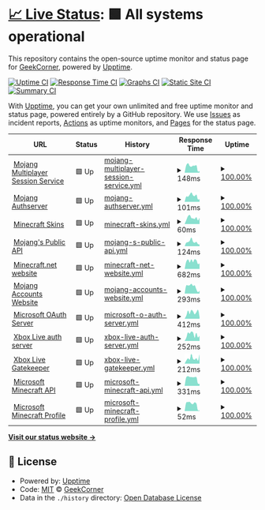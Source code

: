 # [📈 Live Status](https://GeekCornerGH.github.io/helios-status-page): <!--live status--> **🟩 All systems operational**

This repository contains the open-source uptime monitor and status page for [GeekCorner](https://ytgeek.gq), powered by [Upptime](https://github.com/upptime/upptime).

[![Uptime CI](https://github.com/GeekCornerGH/helios-status-page/workflows/Uptime%20CI/badge.svg)](https://github.com/GeekCornerGH/helios-status-page/actions?query=workflow%3A%22Uptime+CI%22)
[![Response Time CI](https://github.com/GeekCornerGH/helios-status-page/workflows/Response%20Time%20CI/badge.svg)](https://github.com/GeekCornerGH/helios-status-page/actions?query=workflow%3A%22Response+Time+CI%22)
[![Graphs CI](https://github.com/GeekCornerGH/helios-status-page/workflows/Graphs%20CI/badge.svg)](https://github.com/GeekCornerGH/helios-status-page/actions?query=workflow%3A%22Graphs+CI%22)
[![Static Site CI](https://github.com/GeekCornerGH/helios-status-page/workflows/Static%20Site%20CI/badge.svg)](https://github.com/GeekCornerGH/helios-status-page/actions?query=workflow%3A%22Static+Site+CI%22)
[![Summary CI](https://github.com/GeekCornerGH/helios-status-page/workflows/Summary%20CI/badge.svg)](https://github.com/GeekCornerGH/helios-status-page/actions?query=workflow%3A%22Summary+CI%22)

With [Upptime](https://upptime.js.org), you can get your own unlimited and free uptime monitor and status page, powered entirely by a GitHub repository. We use [Issues](https://github.com/GeekCornerGH/helios-status-page/issues) as incident reports, [Actions](https://github.com/GeekCornerGH/helios-status-page/actions) as uptime monitors, and [Pages](https://GeekCornerGH.github.io/helios-status-page) for the status page.

<!--start: status pages-->
<!-- This summary is generated by Upptime (https://github.com/upptime/upptime) -->
<!-- Do not edit this manually, your changes will be overwritten -->
<!-- prettier-ignore -->
| URL | Status | History | Response Time | Uptime |
| --- | ------ | ------- | ------------- | ------ |
| <img alt="" src="https://favicons.githubusercontent.com/session.minecraft.net" height="13"> [Mojang Multiplayer Session Service](http://session.minecraft.net) | 🟩 Up | [mojang-multiplayer-session-service.yml](https://github.com/GeekCornerGH/helios-status-page/commits/HEAD/history/mojang-multiplayer-session-service.yml) | <details><summary><img alt="Response time graph" src="./graphs/mojang-multiplayer-session-service/response-time-week.png" height="20"> 148ms</summary><br><a href="https://GeekCornerGH.github.io/helios-status-page/history/mojang-multiplayer-session-service"><img alt="Response time 148" src="https://img.shields.io/endpoint?url=https%3A%2F%2Fraw.githubusercontent.com%2FGeekCornerGH%2Fhelios-status-page%2FHEAD%2Fapi%2Fmojang-multiplayer-session-service%2Fresponse-time.json"></a><br><a href="https://GeekCornerGH.github.io/helios-status-page/history/mojang-multiplayer-session-service"><img alt="24-hour response time 41" src="https://img.shields.io/endpoint?url=https%3A%2F%2Fraw.githubusercontent.com%2FGeekCornerGH%2Fhelios-status-page%2FHEAD%2Fapi%2Fmojang-multiplayer-session-service%2Fresponse-time-day.json"></a><br><a href="https://GeekCornerGH.github.io/helios-status-page/history/mojang-multiplayer-session-service"><img alt="7-day response time 148" src="https://img.shields.io/endpoint?url=https%3A%2F%2Fraw.githubusercontent.com%2FGeekCornerGH%2Fhelios-status-page%2FHEAD%2Fapi%2Fmojang-multiplayer-session-service%2Fresponse-time-week.json"></a><br><a href="https://GeekCornerGH.github.io/helios-status-page/history/mojang-multiplayer-session-service"><img alt="30-day response time 148" src="https://img.shields.io/endpoint?url=https%3A%2F%2Fraw.githubusercontent.com%2FGeekCornerGH%2Fhelios-status-page%2FHEAD%2Fapi%2Fmojang-multiplayer-session-service%2Fresponse-time-month.json"></a><br><a href="https://GeekCornerGH.github.io/helios-status-page/history/mojang-multiplayer-session-service"><img alt="1-year response time 148" src="https://img.shields.io/endpoint?url=https%3A%2F%2Fraw.githubusercontent.com%2FGeekCornerGH%2Fhelios-status-page%2FHEAD%2Fapi%2Fmojang-multiplayer-session-service%2Fresponse-time-year.json"></a></details> | <details><summary><a href="https://GeekCornerGH.github.io/helios-status-page/history/mojang-multiplayer-session-service">100.00%</a></summary><a href="https://GeekCornerGH.github.io/helios-status-page/history/mojang-multiplayer-session-service"><img alt="All-time uptime 100.00%" src="https://img.shields.io/endpoint?url=https%3A%2F%2Fraw.githubusercontent.com%2FGeekCornerGH%2Fhelios-status-page%2FHEAD%2Fapi%2Fmojang-multiplayer-session-service%2Fuptime.json"></a><br><a href="https://GeekCornerGH.github.io/helios-status-page/history/mojang-multiplayer-session-service"><img alt="24-hour uptime 100.00%" src="https://img.shields.io/endpoint?url=https%3A%2F%2Fraw.githubusercontent.com%2FGeekCornerGH%2Fhelios-status-page%2FHEAD%2Fapi%2Fmojang-multiplayer-session-service%2Fuptime-day.json"></a><br><a href="https://GeekCornerGH.github.io/helios-status-page/history/mojang-multiplayer-session-service"><img alt="7-day uptime 100.00%" src="https://img.shields.io/endpoint?url=https%3A%2F%2Fraw.githubusercontent.com%2FGeekCornerGH%2Fhelios-status-page%2FHEAD%2Fapi%2Fmojang-multiplayer-session-service%2Fuptime-week.json"></a><br><a href="https://GeekCornerGH.github.io/helios-status-page/history/mojang-multiplayer-session-service"><img alt="30-day uptime 100.00%" src="https://img.shields.io/endpoint?url=https%3A%2F%2Fraw.githubusercontent.com%2FGeekCornerGH%2Fhelios-status-page%2FHEAD%2Fapi%2Fmojang-multiplayer-session-service%2Fuptime-month.json"></a><br><a href="https://GeekCornerGH.github.io/helios-status-page/history/mojang-multiplayer-session-service"><img alt="1-year uptime 100.00%" src="https://img.shields.io/endpoint?url=https%3A%2F%2Fraw.githubusercontent.com%2FGeekCornerGH%2Fhelios-status-page%2FHEAD%2Fapi%2Fmojang-multiplayer-session-service%2Fuptime-year.json"></a></details>
| <img alt="" src="https://favicons.githubusercontent.com/authserver.mojang.com" height="13"> [Mojang Authserver](https://authserver.mojang.com/) | 🟩 Up | [mojang-authserver.yml](https://github.com/GeekCornerGH/helios-status-page/commits/HEAD/history/mojang-authserver.yml) | <details><summary><img alt="Response time graph" src="./graphs/mojang-authserver/response-time-week.png" height="20"> 101ms</summary><br><a href="https://GeekCornerGH.github.io/helios-status-page/history/mojang-authserver"><img alt="Response time 101" src="https://img.shields.io/endpoint?url=https%3A%2F%2Fraw.githubusercontent.com%2FGeekCornerGH%2Fhelios-status-page%2FHEAD%2Fapi%2Fmojang-authserver%2Fresponse-time.json"></a><br><a href="https://GeekCornerGH.github.io/helios-status-page/history/mojang-authserver"><img alt="24-hour response time 44" src="https://img.shields.io/endpoint?url=https%3A%2F%2Fraw.githubusercontent.com%2FGeekCornerGH%2Fhelios-status-page%2FHEAD%2Fapi%2Fmojang-authserver%2Fresponse-time-day.json"></a><br><a href="https://GeekCornerGH.github.io/helios-status-page/history/mojang-authserver"><img alt="7-day response time 101" src="https://img.shields.io/endpoint?url=https%3A%2F%2Fraw.githubusercontent.com%2FGeekCornerGH%2Fhelios-status-page%2FHEAD%2Fapi%2Fmojang-authserver%2Fresponse-time-week.json"></a><br><a href="https://GeekCornerGH.github.io/helios-status-page/history/mojang-authserver"><img alt="30-day response time 101" src="https://img.shields.io/endpoint?url=https%3A%2F%2Fraw.githubusercontent.com%2FGeekCornerGH%2Fhelios-status-page%2FHEAD%2Fapi%2Fmojang-authserver%2Fresponse-time-month.json"></a><br><a href="https://GeekCornerGH.github.io/helios-status-page/history/mojang-authserver"><img alt="1-year response time 101" src="https://img.shields.io/endpoint?url=https%3A%2F%2Fraw.githubusercontent.com%2FGeekCornerGH%2Fhelios-status-page%2FHEAD%2Fapi%2Fmojang-authserver%2Fresponse-time-year.json"></a></details> | <details><summary><a href="https://GeekCornerGH.github.io/helios-status-page/history/mojang-authserver">100.00%</a></summary><a href="https://GeekCornerGH.github.io/helios-status-page/history/mojang-authserver"><img alt="All-time uptime 100.00%" src="https://img.shields.io/endpoint?url=https%3A%2F%2Fraw.githubusercontent.com%2FGeekCornerGH%2Fhelios-status-page%2FHEAD%2Fapi%2Fmojang-authserver%2Fuptime.json"></a><br><a href="https://GeekCornerGH.github.io/helios-status-page/history/mojang-authserver"><img alt="24-hour uptime 100.00%" src="https://img.shields.io/endpoint?url=https%3A%2F%2Fraw.githubusercontent.com%2FGeekCornerGH%2Fhelios-status-page%2FHEAD%2Fapi%2Fmojang-authserver%2Fuptime-day.json"></a><br><a href="https://GeekCornerGH.github.io/helios-status-page/history/mojang-authserver"><img alt="7-day uptime 100.00%" src="https://img.shields.io/endpoint?url=https%3A%2F%2Fraw.githubusercontent.com%2FGeekCornerGH%2Fhelios-status-page%2FHEAD%2Fapi%2Fmojang-authserver%2Fuptime-week.json"></a><br><a href="https://GeekCornerGH.github.io/helios-status-page/history/mojang-authserver"><img alt="30-day uptime 100.00%" src="https://img.shields.io/endpoint?url=https%3A%2F%2Fraw.githubusercontent.com%2FGeekCornerGH%2Fhelios-status-page%2FHEAD%2Fapi%2Fmojang-authserver%2Fuptime-month.json"></a><br><a href="https://GeekCornerGH.github.io/helios-status-page/history/mojang-authserver"><img alt="1-year uptime 100.00%" src="https://img.shields.io/endpoint?url=https%3A%2F%2Fraw.githubusercontent.com%2FGeekCornerGH%2Fhelios-status-page%2FHEAD%2Fapi%2Fmojang-authserver%2Fuptime-year.json"></a></details>
| <img alt="" src="https://favicons.githubusercontent.com/textures.minecraft.net" height="13"> [Minecraft Skins](https://textures.minecraft.net) | 🟩 Up | [minecraft-skins.yml](https://github.com/GeekCornerGH/helios-status-page/commits/HEAD/history/minecraft-skins.yml) | <details><summary><img alt="Response time graph" src="./graphs/minecraft-skins/response-time-week.png" height="20"> 60ms</summary><br><a href="https://GeekCornerGH.github.io/helios-status-page/history/minecraft-skins"><img alt="Response time 60" src="https://img.shields.io/endpoint?url=https%3A%2F%2Fraw.githubusercontent.com%2FGeekCornerGH%2Fhelios-status-page%2FHEAD%2Fapi%2Fminecraft-skins%2Fresponse-time.json"></a><br><a href="https://GeekCornerGH.github.io/helios-status-page/history/minecraft-skins"><img alt="24-hour response time 61" src="https://img.shields.io/endpoint?url=https%3A%2F%2Fraw.githubusercontent.com%2FGeekCornerGH%2Fhelios-status-page%2FHEAD%2Fapi%2Fminecraft-skins%2Fresponse-time-day.json"></a><br><a href="https://GeekCornerGH.github.io/helios-status-page/history/minecraft-skins"><img alt="7-day response time 60" src="https://img.shields.io/endpoint?url=https%3A%2F%2Fraw.githubusercontent.com%2FGeekCornerGH%2Fhelios-status-page%2FHEAD%2Fapi%2Fminecraft-skins%2Fresponse-time-week.json"></a><br><a href="https://GeekCornerGH.github.io/helios-status-page/history/minecraft-skins"><img alt="30-day response time 60" src="https://img.shields.io/endpoint?url=https%3A%2F%2Fraw.githubusercontent.com%2FGeekCornerGH%2Fhelios-status-page%2FHEAD%2Fapi%2Fminecraft-skins%2Fresponse-time-month.json"></a><br><a href="https://GeekCornerGH.github.io/helios-status-page/history/minecraft-skins"><img alt="1-year response time 60" src="https://img.shields.io/endpoint?url=https%3A%2F%2Fraw.githubusercontent.com%2FGeekCornerGH%2Fhelios-status-page%2FHEAD%2Fapi%2Fminecraft-skins%2Fresponse-time-year.json"></a></details> | <details><summary><a href="https://GeekCornerGH.github.io/helios-status-page/history/minecraft-skins">100.00%</a></summary><a href="https://GeekCornerGH.github.io/helios-status-page/history/minecraft-skins"><img alt="All-time uptime 100.00%" src="https://img.shields.io/endpoint?url=https%3A%2F%2Fraw.githubusercontent.com%2FGeekCornerGH%2Fhelios-status-page%2FHEAD%2Fapi%2Fminecraft-skins%2Fuptime.json"></a><br><a href="https://GeekCornerGH.github.io/helios-status-page/history/minecraft-skins"><img alt="24-hour uptime 100.00%" src="https://img.shields.io/endpoint?url=https%3A%2F%2Fraw.githubusercontent.com%2FGeekCornerGH%2Fhelios-status-page%2FHEAD%2Fapi%2Fminecraft-skins%2Fuptime-day.json"></a><br><a href="https://GeekCornerGH.github.io/helios-status-page/history/minecraft-skins"><img alt="7-day uptime 100.00%" src="https://img.shields.io/endpoint?url=https%3A%2F%2Fraw.githubusercontent.com%2FGeekCornerGH%2Fhelios-status-page%2FHEAD%2Fapi%2Fminecraft-skins%2Fuptime-week.json"></a><br><a href="https://GeekCornerGH.github.io/helios-status-page/history/minecraft-skins"><img alt="30-day uptime 100.00%" src="https://img.shields.io/endpoint?url=https%3A%2F%2Fraw.githubusercontent.com%2FGeekCornerGH%2Fhelios-status-page%2FHEAD%2Fapi%2Fminecraft-skins%2Fuptime-month.json"></a><br><a href="https://GeekCornerGH.github.io/helios-status-page/history/minecraft-skins"><img alt="1-year uptime 100.00%" src="https://img.shields.io/endpoint?url=https%3A%2F%2Fraw.githubusercontent.com%2FGeekCornerGH%2Fhelios-status-page%2FHEAD%2Fapi%2Fminecraft-skins%2Fuptime-year.json"></a></details>
| <img alt="" src="https://favicons.githubusercontent.com/api.mojang.com" height="13"> [Mojang's Public API](https://api.mojang.com/) | 🟩 Up | [mojang-s-public-api.yml](https://github.com/GeekCornerGH/helios-status-page/commits/HEAD/history/mojang-s-public-api.yml) | <details><summary><img alt="Response time graph" src="./graphs/mojang-s-public-api/response-time-week.png" height="20"> 124ms</summary><br><a href="https://GeekCornerGH.github.io/helios-status-page/history/mojang-s-public-api"><img alt="Response time 124" src="https://img.shields.io/endpoint?url=https%3A%2F%2Fraw.githubusercontent.com%2FGeekCornerGH%2Fhelios-status-page%2FHEAD%2Fapi%2Fmojang-s-public-api%2Fresponse-time.json"></a><br><a href="https://GeekCornerGH.github.io/helios-status-page/history/mojang-s-public-api"><img alt="24-hour response time 48" src="https://img.shields.io/endpoint?url=https%3A%2F%2Fraw.githubusercontent.com%2FGeekCornerGH%2Fhelios-status-page%2FHEAD%2Fapi%2Fmojang-s-public-api%2Fresponse-time-day.json"></a><br><a href="https://GeekCornerGH.github.io/helios-status-page/history/mojang-s-public-api"><img alt="7-day response time 124" src="https://img.shields.io/endpoint?url=https%3A%2F%2Fraw.githubusercontent.com%2FGeekCornerGH%2Fhelios-status-page%2FHEAD%2Fapi%2Fmojang-s-public-api%2Fresponse-time-week.json"></a><br><a href="https://GeekCornerGH.github.io/helios-status-page/history/mojang-s-public-api"><img alt="30-day response time 124" src="https://img.shields.io/endpoint?url=https%3A%2F%2Fraw.githubusercontent.com%2FGeekCornerGH%2Fhelios-status-page%2FHEAD%2Fapi%2Fmojang-s-public-api%2Fresponse-time-month.json"></a><br><a href="https://GeekCornerGH.github.io/helios-status-page/history/mojang-s-public-api"><img alt="1-year response time 124" src="https://img.shields.io/endpoint?url=https%3A%2F%2Fraw.githubusercontent.com%2FGeekCornerGH%2Fhelios-status-page%2FHEAD%2Fapi%2Fmojang-s-public-api%2Fresponse-time-year.json"></a></details> | <details><summary><a href="https://GeekCornerGH.github.io/helios-status-page/history/mojang-s-public-api">100.00%</a></summary><a href="https://GeekCornerGH.github.io/helios-status-page/history/mojang-s-public-api"><img alt="All-time uptime 100.00%" src="https://img.shields.io/endpoint?url=https%3A%2F%2Fraw.githubusercontent.com%2FGeekCornerGH%2Fhelios-status-page%2FHEAD%2Fapi%2Fmojang-s-public-api%2Fuptime.json"></a><br><a href="https://GeekCornerGH.github.io/helios-status-page/history/mojang-s-public-api"><img alt="24-hour uptime 100.00%" src="https://img.shields.io/endpoint?url=https%3A%2F%2Fraw.githubusercontent.com%2FGeekCornerGH%2Fhelios-status-page%2FHEAD%2Fapi%2Fmojang-s-public-api%2Fuptime-day.json"></a><br><a href="https://GeekCornerGH.github.io/helios-status-page/history/mojang-s-public-api"><img alt="7-day uptime 100.00%" src="https://img.shields.io/endpoint?url=https%3A%2F%2Fraw.githubusercontent.com%2FGeekCornerGH%2Fhelios-status-page%2FHEAD%2Fapi%2Fmojang-s-public-api%2Fuptime-week.json"></a><br><a href="https://GeekCornerGH.github.io/helios-status-page/history/mojang-s-public-api"><img alt="30-day uptime 100.00%" src="https://img.shields.io/endpoint?url=https%3A%2F%2Fraw.githubusercontent.com%2FGeekCornerGH%2Fhelios-status-page%2FHEAD%2Fapi%2Fmojang-s-public-api%2Fuptime-month.json"></a><br><a href="https://GeekCornerGH.github.io/helios-status-page/history/mojang-s-public-api"><img alt="1-year uptime 100.00%" src="https://img.shields.io/endpoint?url=https%3A%2F%2Fraw.githubusercontent.com%2FGeekCornerGH%2Fhelios-status-page%2FHEAD%2Fapi%2Fmojang-s-public-api%2Fuptime-year.json"></a></details>
| <img alt="" src="https://favicons.githubusercontent.com/www.minecraft.net" height="13"> [Minecraft.net website](https://www.minecraft.net/en-us) | 🟩 Up | [minecraft-net-website.yml](https://github.com/GeekCornerGH/helios-status-page/commits/HEAD/history/minecraft-net-website.yml) | <details><summary><img alt="Response time graph" src="./graphs/minecraft-net-website/response-time-week.png" height="20"> 682ms</summary><br><a href="https://GeekCornerGH.github.io/helios-status-page/history/minecraft-net-website"><img alt="Response time 682" src="https://img.shields.io/endpoint?url=https%3A%2F%2Fraw.githubusercontent.com%2FGeekCornerGH%2Fhelios-status-page%2FHEAD%2Fapi%2Fminecraft-net-website%2Fresponse-time.json"></a><br><a href="https://GeekCornerGH.github.io/helios-status-page/history/minecraft-net-website"><img alt="24-hour response time 489" src="https://img.shields.io/endpoint?url=https%3A%2F%2Fraw.githubusercontent.com%2FGeekCornerGH%2Fhelios-status-page%2FHEAD%2Fapi%2Fminecraft-net-website%2Fresponse-time-day.json"></a><br><a href="https://GeekCornerGH.github.io/helios-status-page/history/minecraft-net-website"><img alt="7-day response time 682" src="https://img.shields.io/endpoint?url=https%3A%2F%2Fraw.githubusercontent.com%2FGeekCornerGH%2Fhelios-status-page%2FHEAD%2Fapi%2Fminecraft-net-website%2Fresponse-time-week.json"></a><br><a href="https://GeekCornerGH.github.io/helios-status-page/history/minecraft-net-website"><img alt="30-day response time 682" src="https://img.shields.io/endpoint?url=https%3A%2F%2Fraw.githubusercontent.com%2FGeekCornerGH%2Fhelios-status-page%2FHEAD%2Fapi%2Fminecraft-net-website%2Fresponse-time-month.json"></a><br><a href="https://GeekCornerGH.github.io/helios-status-page/history/minecraft-net-website"><img alt="1-year response time 682" src="https://img.shields.io/endpoint?url=https%3A%2F%2Fraw.githubusercontent.com%2FGeekCornerGH%2Fhelios-status-page%2FHEAD%2Fapi%2Fminecraft-net-website%2Fresponse-time-year.json"></a></details> | <details><summary><a href="https://GeekCornerGH.github.io/helios-status-page/history/minecraft-net-website">100.00%</a></summary><a href="https://GeekCornerGH.github.io/helios-status-page/history/minecraft-net-website"><img alt="All-time uptime 100.00%" src="https://img.shields.io/endpoint?url=https%3A%2F%2Fraw.githubusercontent.com%2FGeekCornerGH%2Fhelios-status-page%2FHEAD%2Fapi%2Fminecraft-net-website%2Fuptime.json"></a><br><a href="https://GeekCornerGH.github.io/helios-status-page/history/minecraft-net-website"><img alt="24-hour uptime 100.00%" src="https://img.shields.io/endpoint?url=https%3A%2F%2Fraw.githubusercontent.com%2FGeekCornerGH%2Fhelios-status-page%2FHEAD%2Fapi%2Fminecraft-net-website%2Fuptime-day.json"></a><br><a href="https://GeekCornerGH.github.io/helios-status-page/history/minecraft-net-website"><img alt="7-day uptime 100.00%" src="https://img.shields.io/endpoint?url=https%3A%2F%2Fraw.githubusercontent.com%2FGeekCornerGH%2Fhelios-status-page%2FHEAD%2Fapi%2Fminecraft-net-website%2Fuptime-week.json"></a><br><a href="https://GeekCornerGH.github.io/helios-status-page/history/minecraft-net-website"><img alt="30-day uptime 100.00%" src="https://img.shields.io/endpoint?url=https%3A%2F%2Fraw.githubusercontent.com%2FGeekCornerGH%2Fhelios-status-page%2FHEAD%2Fapi%2Fminecraft-net-website%2Fuptime-month.json"></a><br><a href="https://GeekCornerGH.github.io/helios-status-page/history/minecraft-net-website"><img alt="1-year uptime 100.00%" src="https://img.shields.io/endpoint?url=https%3A%2F%2Fraw.githubusercontent.com%2FGeekCornerGH%2Fhelios-status-page%2FHEAD%2Fapi%2Fminecraft-net-website%2Fuptime-year.json"></a></details>
| <img alt="" src="https://favicons.githubusercontent.com/account.mojang.com" height="13"> [Mojang Accounts Website](https://account.mojang.com/) | 🟩 Up | [mojang-accounts-website.yml](https://github.com/GeekCornerGH/helios-status-page/commits/HEAD/history/mojang-accounts-website.yml) | <details><summary><img alt="Response time graph" src="./graphs/mojang-accounts-website/response-time-week.png" height="20"> 293ms</summary><br><a href="https://GeekCornerGH.github.io/helios-status-page/history/mojang-accounts-website"><img alt="Response time 293" src="https://img.shields.io/endpoint?url=https%3A%2F%2Fraw.githubusercontent.com%2FGeekCornerGH%2Fhelios-status-page%2FHEAD%2Fapi%2Fmojang-accounts-website%2Fresponse-time.json"></a><br><a href="https://GeekCornerGH.github.io/helios-status-page/history/mojang-accounts-website"><img alt="24-hour response time 118" src="https://img.shields.io/endpoint?url=https%3A%2F%2Fraw.githubusercontent.com%2FGeekCornerGH%2Fhelios-status-page%2FHEAD%2Fapi%2Fmojang-accounts-website%2Fresponse-time-day.json"></a><br><a href="https://GeekCornerGH.github.io/helios-status-page/history/mojang-accounts-website"><img alt="7-day response time 293" src="https://img.shields.io/endpoint?url=https%3A%2F%2Fraw.githubusercontent.com%2FGeekCornerGH%2Fhelios-status-page%2FHEAD%2Fapi%2Fmojang-accounts-website%2Fresponse-time-week.json"></a><br><a href="https://GeekCornerGH.github.io/helios-status-page/history/mojang-accounts-website"><img alt="30-day response time 293" src="https://img.shields.io/endpoint?url=https%3A%2F%2Fraw.githubusercontent.com%2FGeekCornerGH%2Fhelios-status-page%2FHEAD%2Fapi%2Fmojang-accounts-website%2Fresponse-time-month.json"></a><br><a href="https://GeekCornerGH.github.io/helios-status-page/history/mojang-accounts-website"><img alt="1-year response time 293" src="https://img.shields.io/endpoint?url=https%3A%2F%2Fraw.githubusercontent.com%2FGeekCornerGH%2Fhelios-status-page%2FHEAD%2Fapi%2Fmojang-accounts-website%2Fresponse-time-year.json"></a></details> | <details><summary><a href="https://GeekCornerGH.github.io/helios-status-page/history/mojang-accounts-website">100.00%</a></summary><a href="https://GeekCornerGH.github.io/helios-status-page/history/mojang-accounts-website"><img alt="All-time uptime 100.00%" src="https://img.shields.io/endpoint?url=https%3A%2F%2Fraw.githubusercontent.com%2FGeekCornerGH%2Fhelios-status-page%2FHEAD%2Fapi%2Fmojang-accounts-website%2Fuptime.json"></a><br><a href="https://GeekCornerGH.github.io/helios-status-page/history/mojang-accounts-website"><img alt="24-hour uptime 100.00%" src="https://img.shields.io/endpoint?url=https%3A%2F%2Fraw.githubusercontent.com%2FGeekCornerGH%2Fhelios-status-page%2FHEAD%2Fapi%2Fmojang-accounts-website%2Fuptime-day.json"></a><br><a href="https://GeekCornerGH.github.io/helios-status-page/history/mojang-accounts-website"><img alt="7-day uptime 100.00%" src="https://img.shields.io/endpoint?url=https%3A%2F%2Fraw.githubusercontent.com%2FGeekCornerGH%2Fhelios-status-page%2FHEAD%2Fapi%2Fmojang-accounts-website%2Fuptime-week.json"></a><br><a href="https://GeekCornerGH.github.io/helios-status-page/history/mojang-accounts-website"><img alt="30-day uptime 100.00%" src="https://img.shields.io/endpoint?url=https%3A%2F%2Fraw.githubusercontent.com%2FGeekCornerGH%2Fhelios-status-page%2FHEAD%2Fapi%2Fmojang-accounts-website%2Fuptime-month.json"></a><br><a href="https://GeekCornerGH.github.io/helios-status-page/history/mojang-accounts-website"><img alt="1-year uptime 100.00%" src="https://img.shields.io/endpoint?url=https%3A%2F%2Fraw.githubusercontent.com%2FGeekCornerGH%2Fhelios-status-page%2FHEAD%2Fapi%2Fmojang-accounts-website%2Fuptime-year.json"></a></details>
| <img alt="" src="https://favicons.githubusercontent.com/login.microsoftonline.com" height="13"> [Microsoft OAuth Server](https://login.microsoftonline.com/consumers/oauth2/v2.0/token) | 🟩 Up | [microsoft-o-auth-server.yml](https://github.com/GeekCornerGH/helios-status-page/commits/HEAD/history/microsoft-o-auth-server.yml) | <details><summary><img alt="Response time graph" src="./graphs/microsoft-o-auth-server/response-time-week.png" height="20"> 412ms</summary><br><a href="https://GeekCornerGH.github.io/helios-status-page/history/microsoft-o-auth-server"><img alt="Response time 412" src="https://img.shields.io/endpoint?url=https%3A%2F%2Fraw.githubusercontent.com%2FGeekCornerGH%2Fhelios-status-page%2FHEAD%2Fapi%2Fmicrosoft-o-auth-server%2Fresponse-time.json"></a><br><a href="https://GeekCornerGH.github.io/helios-status-page/history/microsoft-o-auth-server"><img alt="24-hour response time 95" src="https://img.shields.io/endpoint?url=https%3A%2F%2Fraw.githubusercontent.com%2FGeekCornerGH%2Fhelios-status-page%2FHEAD%2Fapi%2Fmicrosoft-o-auth-server%2Fresponse-time-day.json"></a><br><a href="https://GeekCornerGH.github.io/helios-status-page/history/microsoft-o-auth-server"><img alt="7-day response time 412" src="https://img.shields.io/endpoint?url=https%3A%2F%2Fraw.githubusercontent.com%2FGeekCornerGH%2Fhelios-status-page%2FHEAD%2Fapi%2Fmicrosoft-o-auth-server%2Fresponse-time-week.json"></a><br><a href="https://GeekCornerGH.github.io/helios-status-page/history/microsoft-o-auth-server"><img alt="30-day response time 412" src="https://img.shields.io/endpoint?url=https%3A%2F%2Fraw.githubusercontent.com%2FGeekCornerGH%2Fhelios-status-page%2FHEAD%2Fapi%2Fmicrosoft-o-auth-server%2Fresponse-time-month.json"></a><br><a href="https://GeekCornerGH.github.io/helios-status-page/history/microsoft-o-auth-server"><img alt="1-year response time 412" src="https://img.shields.io/endpoint?url=https%3A%2F%2Fraw.githubusercontent.com%2FGeekCornerGH%2Fhelios-status-page%2FHEAD%2Fapi%2Fmicrosoft-o-auth-server%2Fresponse-time-year.json"></a></details> | <details><summary><a href="https://GeekCornerGH.github.io/helios-status-page/history/microsoft-o-auth-server">100.00%</a></summary><a href="https://GeekCornerGH.github.io/helios-status-page/history/microsoft-o-auth-server"><img alt="All-time uptime 100.00%" src="https://img.shields.io/endpoint?url=https%3A%2F%2Fraw.githubusercontent.com%2FGeekCornerGH%2Fhelios-status-page%2FHEAD%2Fapi%2Fmicrosoft-o-auth-server%2Fuptime.json"></a><br><a href="https://GeekCornerGH.github.io/helios-status-page/history/microsoft-o-auth-server"><img alt="24-hour uptime 100.00%" src="https://img.shields.io/endpoint?url=https%3A%2F%2Fraw.githubusercontent.com%2FGeekCornerGH%2Fhelios-status-page%2FHEAD%2Fapi%2Fmicrosoft-o-auth-server%2Fuptime-day.json"></a><br><a href="https://GeekCornerGH.github.io/helios-status-page/history/microsoft-o-auth-server"><img alt="7-day uptime 100.00%" src="https://img.shields.io/endpoint?url=https%3A%2F%2Fraw.githubusercontent.com%2FGeekCornerGH%2Fhelios-status-page%2FHEAD%2Fapi%2Fmicrosoft-o-auth-server%2Fuptime-week.json"></a><br><a href="https://GeekCornerGH.github.io/helios-status-page/history/microsoft-o-auth-server"><img alt="30-day uptime 100.00%" src="https://img.shields.io/endpoint?url=https%3A%2F%2Fraw.githubusercontent.com%2FGeekCornerGH%2Fhelios-status-page%2FHEAD%2Fapi%2Fmicrosoft-o-auth-server%2Fuptime-month.json"></a><br><a href="https://GeekCornerGH.github.io/helios-status-page/history/microsoft-o-auth-server"><img alt="1-year uptime 100.00%" src="https://img.shields.io/endpoint?url=https%3A%2F%2Fraw.githubusercontent.com%2FGeekCornerGH%2Fhelios-status-page%2FHEAD%2Fapi%2Fmicrosoft-o-auth-server%2Fuptime-year.json"></a></details>
| <img alt="" src="https://favicons.githubusercontent.com/user.auth.xboxlive.com" height="13"> [Xbox Live auth server](https://user.auth.xboxlive.com/user/authenticate) | 🟩 Up | [xbox-live-auth-server.yml](https://github.com/GeekCornerGH/helios-status-page/commits/HEAD/history/xbox-live-auth-server.yml) | <details><summary><img alt="Response time graph" src="./graphs/xbox-live-auth-server/response-time-week.png" height="20"> 252ms</summary><br><a href="https://GeekCornerGH.github.io/helios-status-page/history/xbox-live-auth-server"><img alt="Response time 252" src="https://img.shields.io/endpoint?url=https%3A%2F%2Fraw.githubusercontent.com%2FGeekCornerGH%2Fhelios-status-page%2FHEAD%2Fapi%2Fxbox-live-auth-server%2Fresponse-time.json"></a><br><a href="https://GeekCornerGH.github.io/helios-status-page/history/xbox-live-auth-server"><img alt="24-hour response time 201" src="https://img.shields.io/endpoint?url=https%3A%2F%2Fraw.githubusercontent.com%2FGeekCornerGH%2Fhelios-status-page%2FHEAD%2Fapi%2Fxbox-live-auth-server%2Fresponse-time-day.json"></a><br><a href="https://GeekCornerGH.github.io/helios-status-page/history/xbox-live-auth-server"><img alt="7-day response time 252" src="https://img.shields.io/endpoint?url=https%3A%2F%2Fraw.githubusercontent.com%2FGeekCornerGH%2Fhelios-status-page%2FHEAD%2Fapi%2Fxbox-live-auth-server%2Fresponse-time-week.json"></a><br><a href="https://GeekCornerGH.github.io/helios-status-page/history/xbox-live-auth-server"><img alt="30-day response time 252" src="https://img.shields.io/endpoint?url=https%3A%2F%2Fraw.githubusercontent.com%2FGeekCornerGH%2Fhelios-status-page%2FHEAD%2Fapi%2Fxbox-live-auth-server%2Fresponse-time-month.json"></a><br><a href="https://GeekCornerGH.github.io/helios-status-page/history/xbox-live-auth-server"><img alt="1-year response time 252" src="https://img.shields.io/endpoint?url=https%3A%2F%2Fraw.githubusercontent.com%2FGeekCornerGH%2Fhelios-status-page%2FHEAD%2Fapi%2Fxbox-live-auth-server%2Fresponse-time-year.json"></a></details> | <details><summary><a href="https://GeekCornerGH.github.io/helios-status-page/history/xbox-live-auth-server">100.00%</a></summary><a href="https://GeekCornerGH.github.io/helios-status-page/history/xbox-live-auth-server"><img alt="All-time uptime 100.00%" src="https://img.shields.io/endpoint?url=https%3A%2F%2Fraw.githubusercontent.com%2FGeekCornerGH%2Fhelios-status-page%2FHEAD%2Fapi%2Fxbox-live-auth-server%2Fuptime.json"></a><br><a href="https://GeekCornerGH.github.io/helios-status-page/history/xbox-live-auth-server"><img alt="24-hour uptime 100.00%" src="https://img.shields.io/endpoint?url=https%3A%2F%2Fraw.githubusercontent.com%2FGeekCornerGH%2Fhelios-status-page%2FHEAD%2Fapi%2Fxbox-live-auth-server%2Fuptime-day.json"></a><br><a href="https://GeekCornerGH.github.io/helios-status-page/history/xbox-live-auth-server"><img alt="7-day uptime 100.00%" src="https://img.shields.io/endpoint?url=https%3A%2F%2Fraw.githubusercontent.com%2FGeekCornerGH%2Fhelios-status-page%2FHEAD%2Fapi%2Fxbox-live-auth-server%2Fuptime-week.json"></a><br><a href="https://GeekCornerGH.github.io/helios-status-page/history/xbox-live-auth-server"><img alt="30-day uptime 100.00%" src="https://img.shields.io/endpoint?url=https%3A%2F%2Fraw.githubusercontent.com%2FGeekCornerGH%2Fhelios-status-page%2FHEAD%2Fapi%2Fxbox-live-auth-server%2Fuptime-month.json"></a><br><a href="https://GeekCornerGH.github.io/helios-status-page/history/xbox-live-auth-server"><img alt="1-year uptime 100.00%" src="https://img.shields.io/endpoint?url=https%3A%2F%2Fraw.githubusercontent.com%2FGeekCornerGH%2Fhelios-status-page%2FHEAD%2Fapi%2Fxbox-live-auth-server%2Fuptime-year.json"></a></details>
| <img alt="" src="https://favicons.githubusercontent.com/xsts.auth.xboxlive.com" height="13"> [Xbox Live Gatekeeper](https://xsts.auth.xboxlive.com/xsts/authorize) | 🟩 Up | [xbox-live-gatekeeper.yml](https://github.com/GeekCornerGH/helios-status-page/commits/HEAD/history/xbox-live-gatekeeper.yml) | <details><summary><img alt="Response time graph" src="./graphs/xbox-live-gatekeeper/response-time-week.png" height="20"> 212ms</summary><br><a href="https://GeekCornerGH.github.io/helios-status-page/history/xbox-live-gatekeeper"><img alt="Response time 212" src="https://img.shields.io/endpoint?url=https%3A%2F%2Fraw.githubusercontent.com%2FGeekCornerGH%2Fhelios-status-page%2FHEAD%2Fapi%2Fxbox-live-gatekeeper%2Fresponse-time.json"></a><br><a href="https://GeekCornerGH.github.io/helios-status-page/history/xbox-live-gatekeeper"><img alt="24-hour response time 364" src="https://img.shields.io/endpoint?url=https%3A%2F%2Fraw.githubusercontent.com%2FGeekCornerGH%2Fhelios-status-page%2FHEAD%2Fapi%2Fxbox-live-gatekeeper%2Fresponse-time-day.json"></a><br><a href="https://GeekCornerGH.github.io/helios-status-page/history/xbox-live-gatekeeper"><img alt="7-day response time 212" src="https://img.shields.io/endpoint?url=https%3A%2F%2Fraw.githubusercontent.com%2FGeekCornerGH%2Fhelios-status-page%2FHEAD%2Fapi%2Fxbox-live-gatekeeper%2Fresponse-time-week.json"></a><br><a href="https://GeekCornerGH.github.io/helios-status-page/history/xbox-live-gatekeeper"><img alt="30-day response time 212" src="https://img.shields.io/endpoint?url=https%3A%2F%2Fraw.githubusercontent.com%2FGeekCornerGH%2Fhelios-status-page%2FHEAD%2Fapi%2Fxbox-live-gatekeeper%2Fresponse-time-month.json"></a><br><a href="https://GeekCornerGH.github.io/helios-status-page/history/xbox-live-gatekeeper"><img alt="1-year response time 212" src="https://img.shields.io/endpoint?url=https%3A%2F%2Fraw.githubusercontent.com%2FGeekCornerGH%2Fhelios-status-page%2FHEAD%2Fapi%2Fxbox-live-gatekeeper%2Fresponse-time-year.json"></a></details> | <details><summary><a href="https://GeekCornerGH.github.io/helios-status-page/history/xbox-live-gatekeeper">100.00%</a></summary><a href="https://GeekCornerGH.github.io/helios-status-page/history/xbox-live-gatekeeper"><img alt="All-time uptime 100.00%" src="https://img.shields.io/endpoint?url=https%3A%2F%2Fraw.githubusercontent.com%2FGeekCornerGH%2Fhelios-status-page%2FHEAD%2Fapi%2Fxbox-live-gatekeeper%2Fuptime.json"></a><br><a href="https://GeekCornerGH.github.io/helios-status-page/history/xbox-live-gatekeeper"><img alt="24-hour uptime 100.00%" src="https://img.shields.io/endpoint?url=https%3A%2F%2Fraw.githubusercontent.com%2FGeekCornerGH%2Fhelios-status-page%2FHEAD%2Fapi%2Fxbox-live-gatekeeper%2Fuptime-day.json"></a><br><a href="https://GeekCornerGH.github.io/helios-status-page/history/xbox-live-gatekeeper"><img alt="7-day uptime 100.00%" src="https://img.shields.io/endpoint?url=https%3A%2F%2Fraw.githubusercontent.com%2FGeekCornerGH%2Fhelios-status-page%2FHEAD%2Fapi%2Fxbox-live-gatekeeper%2Fuptime-week.json"></a><br><a href="https://GeekCornerGH.github.io/helios-status-page/history/xbox-live-gatekeeper"><img alt="30-day uptime 100.00%" src="https://img.shields.io/endpoint?url=https%3A%2F%2Fraw.githubusercontent.com%2FGeekCornerGH%2Fhelios-status-page%2FHEAD%2Fapi%2Fxbox-live-gatekeeper%2Fuptime-month.json"></a><br><a href="https://GeekCornerGH.github.io/helios-status-page/history/xbox-live-gatekeeper"><img alt="1-year uptime 100.00%" src="https://img.shields.io/endpoint?url=https%3A%2F%2Fraw.githubusercontent.com%2FGeekCornerGH%2Fhelios-status-page%2FHEAD%2Fapi%2Fxbox-live-gatekeeper%2Fuptime-year.json"></a></details>
| <img alt="" src="https://favicons.githubusercontent.com/api.minecraftservices.com" height="13"> [Microsoft Minecraft API](https://api.minecraftservices.com/authentication/login_with_xbox) | 🟩 Up | [microsoft-minecraft-api.yml](https://github.com/GeekCornerGH/helios-status-page/commits/HEAD/history/microsoft-minecraft-api.yml) | <details><summary><img alt="Response time graph" src="./graphs/microsoft-minecraft-api/response-time-week.png" height="20"> 331ms</summary><br><a href="https://GeekCornerGH.github.io/helios-status-page/history/microsoft-minecraft-api"><img alt="Response time 331" src="https://img.shields.io/endpoint?url=https%3A%2F%2Fraw.githubusercontent.com%2FGeekCornerGH%2Fhelios-status-page%2FHEAD%2Fapi%2Fmicrosoft-minecraft-api%2Fresponse-time.json"></a><br><a href="https://GeekCornerGH.github.io/helios-status-page/history/microsoft-minecraft-api"><img alt="24-hour response time 87" src="https://img.shields.io/endpoint?url=https%3A%2F%2Fraw.githubusercontent.com%2FGeekCornerGH%2Fhelios-status-page%2FHEAD%2Fapi%2Fmicrosoft-minecraft-api%2Fresponse-time-day.json"></a><br><a href="https://GeekCornerGH.github.io/helios-status-page/history/microsoft-minecraft-api"><img alt="7-day response time 331" src="https://img.shields.io/endpoint?url=https%3A%2F%2Fraw.githubusercontent.com%2FGeekCornerGH%2Fhelios-status-page%2FHEAD%2Fapi%2Fmicrosoft-minecraft-api%2Fresponse-time-week.json"></a><br><a href="https://GeekCornerGH.github.io/helios-status-page/history/microsoft-minecraft-api"><img alt="30-day response time 331" src="https://img.shields.io/endpoint?url=https%3A%2F%2Fraw.githubusercontent.com%2FGeekCornerGH%2Fhelios-status-page%2FHEAD%2Fapi%2Fmicrosoft-minecraft-api%2Fresponse-time-month.json"></a><br><a href="https://GeekCornerGH.github.io/helios-status-page/history/microsoft-minecraft-api"><img alt="1-year response time 331" src="https://img.shields.io/endpoint?url=https%3A%2F%2Fraw.githubusercontent.com%2FGeekCornerGH%2Fhelios-status-page%2FHEAD%2Fapi%2Fmicrosoft-minecraft-api%2Fresponse-time-year.json"></a></details> | <details><summary><a href="https://GeekCornerGH.github.io/helios-status-page/history/microsoft-minecraft-api">100.00%</a></summary><a href="https://GeekCornerGH.github.io/helios-status-page/history/microsoft-minecraft-api"><img alt="All-time uptime 100.00%" src="https://img.shields.io/endpoint?url=https%3A%2F%2Fraw.githubusercontent.com%2FGeekCornerGH%2Fhelios-status-page%2FHEAD%2Fapi%2Fmicrosoft-minecraft-api%2Fuptime.json"></a><br><a href="https://GeekCornerGH.github.io/helios-status-page/history/microsoft-minecraft-api"><img alt="24-hour uptime 100.00%" src="https://img.shields.io/endpoint?url=https%3A%2F%2Fraw.githubusercontent.com%2FGeekCornerGH%2Fhelios-status-page%2FHEAD%2Fapi%2Fmicrosoft-minecraft-api%2Fuptime-day.json"></a><br><a href="https://GeekCornerGH.github.io/helios-status-page/history/microsoft-minecraft-api"><img alt="7-day uptime 100.00%" src="https://img.shields.io/endpoint?url=https%3A%2F%2Fraw.githubusercontent.com%2FGeekCornerGH%2Fhelios-status-page%2FHEAD%2Fapi%2Fmicrosoft-minecraft-api%2Fuptime-week.json"></a><br><a href="https://GeekCornerGH.github.io/helios-status-page/history/microsoft-minecraft-api"><img alt="30-day uptime 100.00%" src="https://img.shields.io/endpoint?url=https%3A%2F%2Fraw.githubusercontent.com%2FGeekCornerGH%2Fhelios-status-page%2FHEAD%2Fapi%2Fmicrosoft-minecraft-api%2Fuptime-month.json"></a><br><a href="https://GeekCornerGH.github.io/helios-status-page/history/microsoft-minecraft-api"><img alt="1-year uptime 100.00%" src="https://img.shields.io/endpoint?url=https%3A%2F%2Fraw.githubusercontent.com%2FGeekCornerGH%2Fhelios-status-page%2FHEAD%2Fapi%2Fmicrosoft-minecraft-api%2Fuptime-year.json"></a></details>
| <img alt="" src="https://favicons.githubusercontent.com/api.minecraftservices.com" height="13"> [Microsoft Minecraft Profile](https://api.minecraftservices.com/minecraft/profile) | 🟩 Up | [microsoft-minecraft-profile.yml](https://github.com/GeekCornerGH/helios-status-page/commits/HEAD/history/microsoft-minecraft-profile.yml) | <details><summary><img alt="Response time graph" src="./graphs/microsoft-minecraft-profile/response-time-week.png" height="20"> 52ms</summary><br><a href="https://GeekCornerGH.github.io/helios-status-page/history/microsoft-minecraft-profile"><img alt="Response time 52" src="https://img.shields.io/endpoint?url=https%3A%2F%2Fraw.githubusercontent.com%2FGeekCornerGH%2Fhelios-status-page%2FHEAD%2Fapi%2Fmicrosoft-minecraft-profile%2Fresponse-time.json"></a><br><a href="https://GeekCornerGH.github.io/helios-status-page/history/microsoft-minecraft-profile"><img alt="24-hour response time 4" src="https://img.shields.io/endpoint?url=https%3A%2F%2Fraw.githubusercontent.com%2FGeekCornerGH%2Fhelios-status-page%2FHEAD%2Fapi%2Fmicrosoft-minecraft-profile%2Fresponse-time-day.json"></a><br><a href="https://GeekCornerGH.github.io/helios-status-page/history/microsoft-minecraft-profile"><img alt="7-day response time 52" src="https://img.shields.io/endpoint?url=https%3A%2F%2Fraw.githubusercontent.com%2FGeekCornerGH%2Fhelios-status-page%2FHEAD%2Fapi%2Fmicrosoft-minecraft-profile%2Fresponse-time-week.json"></a><br><a href="https://GeekCornerGH.github.io/helios-status-page/history/microsoft-minecraft-profile"><img alt="30-day response time 52" src="https://img.shields.io/endpoint?url=https%3A%2F%2Fraw.githubusercontent.com%2FGeekCornerGH%2Fhelios-status-page%2FHEAD%2Fapi%2Fmicrosoft-minecraft-profile%2Fresponse-time-month.json"></a><br><a href="https://GeekCornerGH.github.io/helios-status-page/history/microsoft-minecraft-profile"><img alt="1-year response time 52" src="https://img.shields.io/endpoint?url=https%3A%2F%2Fraw.githubusercontent.com%2FGeekCornerGH%2Fhelios-status-page%2FHEAD%2Fapi%2Fmicrosoft-minecraft-profile%2Fresponse-time-year.json"></a></details> | <details><summary><a href="https://GeekCornerGH.github.io/helios-status-page/history/microsoft-minecraft-profile">100.00%</a></summary><a href="https://GeekCornerGH.github.io/helios-status-page/history/microsoft-minecraft-profile"><img alt="All-time uptime 100.00%" src="https://img.shields.io/endpoint?url=https%3A%2F%2Fraw.githubusercontent.com%2FGeekCornerGH%2Fhelios-status-page%2FHEAD%2Fapi%2Fmicrosoft-minecraft-profile%2Fuptime.json"></a><br><a href="https://GeekCornerGH.github.io/helios-status-page/history/microsoft-minecraft-profile"><img alt="24-hour uptime 100.00%" src="https://img.shields.io/endpoint?url=https%3A%2F%2Fraw.githubusercontent.com%2FGeekCornerGH%2Fhelios-status-page%2FHEAD%2Fapi%2Fmicrosoft-minecraft-profile%2Fuptime-day.json"></a><br><a href="https://GeekCornerGH.github.io/helios-status-page/history/microsoft-minecraft-profile"><img alt="7-day uptime 100.00%" src="https://img.shields.io/endpoint?url=https%3A%2F%2Fraw.githubusercontent.com%2FGeekCornerGH%2Fhelios-status-page%2FHEAD%2Fapi%2Fmicrosoft-minecraft-profile%2Fuptime-week.json"></a><br><a href="https://GeekCornerGH.github.io/helios-status-page/history/microsoft-minecraft-profile"><img alt="30-day uptime 100.00%" src="https://img.shields.io/endpoint?url=https%3A%2F%2Fraw.githubusercontent.com%2FGeekCornerGH%2Fhelios-status-page%2FHEAD%2Fapi%2Fmicrosoft-minecraft-profile%2Fuptime-month.json"></a><br><a href="https://GeekCornerGH.github.io/helios-status-page/history/microsoft-minecraft-profile"><img alt="1-year uptime 100.00%" src="https://img.shields.io/endpoint?url=https%3A%2F%2Fraw.githubusercontent.com%2FGeekCornerGH%2Fhelios-status-page%2FHEAD%2Fapi%2Fmicrosoft-minecraft-profile%2Fuptime-year.json"></a></details>

<!--end: status pages-->

[**Visit our status website →**](https://GeekCornerGH.github.io/helios-status-page)

## 📄 License

- Powered by: [Upptime](https://github.com/upptime/upptime)
- Code: [MIT](./LICENSE) © [GeekCorner](https://ytgeek.gq)
- Data in the `./history` directory: [Open Database License](https://opendatacommons.org/licenses/odbl/1-0/)

